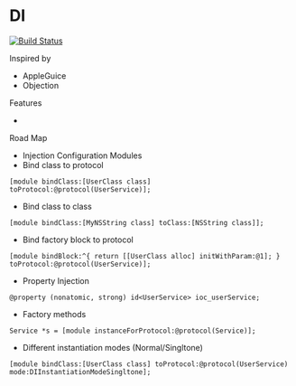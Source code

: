 DI
==

[![Build Status](https://travis-ci.org/TheSooth/DI.png?branch=master)](https://travis-ci.org/TheSooth/DI)

Inspired by 

* AppleGuice
* Objection

Features

*

Road Map

* Injection Configuration Modules
* Bind class to protocol 

`
[module bindClass:[UserClass class] toProtocol:@protocol(UserService)];
`

* Bind class to class

`
[module bindClass:[MyNSString class] toClass:[NSString class]];
`

* Bind factory block to protocol

`
[module bindBlock:^{
  return [[UserClass alloc] initWithParam:@1];
} toProtocol:@protocol(UserService)];
`

* Property Injection

`
@property (nonatomic, strong) id<UserService> ioc_userService;
`

* Factory methods

`
Service *s = [module instanceForProtocol:@protocol(Service)];
`

* Different instantiation modes (Normal/Singltone)

`
[module bindClass:[UserClass class] toProtocol:@protocol(UserService) mode:DIInstantiationModeSingltone];
`
